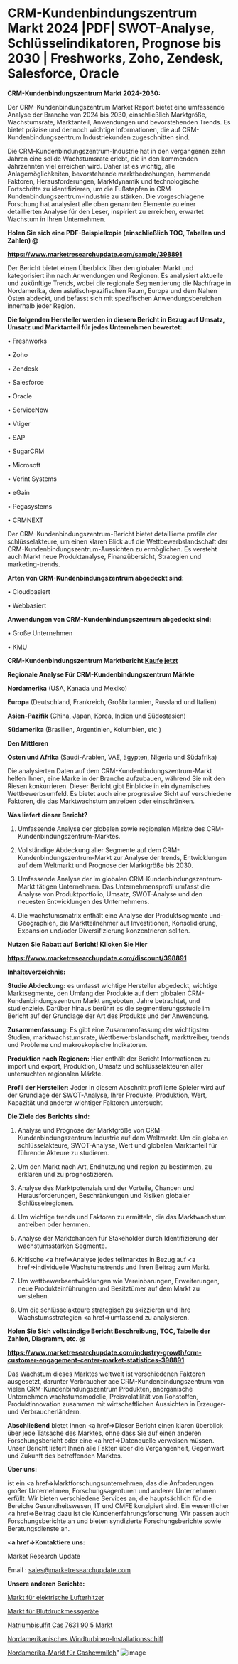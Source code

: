 # CRM-Kundenbindungszentrum Markt 2024 |PDF| SWOT-Analyse, Schlüsselindikatoren, Prognose bis 2030 | Freshworks, Zoho, Zendesk, Salesforce, Oracle

<strong>CRM-Kundenbindungszentrum Markt 2024-2030:</strong>

Der CRM-Kundenbindungszentrum Market Report bietet eine umfassende Analyse der Branche von 2024 bis 2030, einschließlich Marktgröße, Wachstumsrate, Marktanteil, Anwendungen und bevorstehenden Trends. Es bietet präzise und dennoch wichtige Informationen, die auf CRM-Kundenbindungszentrum Industriekunden zugeschnitten sind.

Die CRM-Kundenbindungszentrum-Industrie hat in den vergangenen zehn Jahren eine solide Wachstumsrate erlebt, die in den kommenden Jahrzehnten viel erreichen wird. Daher ist es wichtig, alle Anlagemöglichkeiten, bevorstehende marktbedrohungen, hemmende Faktoren, Herausforderungen, Marktdynamik und technologische Fortschritte zu identifizieren, um die Fußstapfen in CRM-Kundenbindungszentrum-Industrie zu stärken. Die vorgeschlagene Forschung hat analysiert alle oben genannten Elemente zu einer detaillierten Analyse für den Leser, inspiriert zu erreichen, erwartet Wachstum in Ihren Unternehmen.



<strong>Holen Sie sich eine PDF-Beispielkopie (einschließlich TOC, Tabellen und Zahlen) @
</strong>

<strong><a href=https://www.marketresearchupdate.com/sample/398891>

<strong>https://www.marketresearchupdate.com/sample/398891</u></font></a></strong></strong>

Der Bericht bietet einen Überblick über den globalen Markt und kategorisiert ihn nach Anwendungen und Regionen. Es analysiert aktuelle und zukünftige Trends, wobei die regionale Segmentierung die Nachfrage in Nordamerika, dem asiatisch-pazifischen Raum, Europa und dem Nahen Osten abdeckt, und befasst sich mit spezifischen Anwendungsbereichen innerhalb jeder Region.



<strong>Die folgenden Hersteller werden in diesem Bericht in Bezug auf Umsatz, Umsatz und Marktanteil für jedes Unternehmen bewertet:</strong>

• Freshworks

• Zoho

• Zendesk

• Salesforce

• Oracle

• ServiceNow

• Vtiger

• SAP

• SugarCRM

• Microsoft

• Verint Systems

• eGain

• Pegasystems

• CRMNEXT

Der CRM-Kundenbindungszentrum-Bericht bietet detaillierte profile der schlüsselakteure, um einen klaren Blick auf die Wettbewerbslandschaft der CRM-Kundenbindungszentrum-Aussichten zu ermöglichen. Es versteht auch Markt neue Produktanalyse, Finanzübersicht, Strategien und marketing-trends.



<strong>Arten von CRM-Kundenbindungszentrum abgedeckt sind:</strong>

• Cloudbasiert

• Webbasiert



<strong>Anwendungen von CRM-Kundenbindungszentrum abgedeckt sind:</strong>

• Große Unternehmen

• KMU



<strong>CRM-Kundenbindungszentrum Marktbericht <a href=https://www.marketresearchupdate.com/buynow/398891>Kaufe jetzt</a></strong>



<strong>Regionale Analyse Für CRM-Kundenbindungszentrum Märkte</strong>



<strong>Nordamerika</strong> (USA, Kanada und Mexiko)



<strong>Europa</strong> (Deutschland, Frankreich, Großbritannien, Russland und Italien)



<strong>Asien-Pazifik</strong> (China, Japan, Korea, Indien und Südostasien)



<strong>Südamerika</strong> (Brasilien, Argentinien, Kolumbien, etc.)



<strong>Den Mittleren</strong> 

<strong>Osten und Afrika</strong> (Saudi-Arabien, VAE, ägypten, Nigeria und Südafrika)

Die analysierten Daten auf dem CRM-Kundenbindungszentrum-Markt helfen Ihnen, eine Marke in der Branche aufzubauen, während Sie mit den Riesen konkurrieren. Dieser Bericht gibt Einblicke in ein dynamisches Wettbewerbsumfeld. Es bietet auch eine progressive Sicht auf verschiedene Faktoren, die das Marktwachstum antreiben oder einschränken.



<strong>Was liefert dieser Bericht?</strong>

1. Umfassende Analyse der globalen sowie regionalen Märkte des CRM-Kundenbindungszentrum-Marktes.

2. Vollständige Abdeckung aller Segmente auf dem CRM-Kundenbindungszentrum-Markt zur Analyse der trends, Entwicklungen auf dem Weltmarkt und Prognose der Marktgröße bis 2030.

3. Umfassende Analyse der im globalen CRM-Kundenbindungszentrum-Markt tätigen Unternehmen. Das Unternehmensprofil umfasst die Analyse von Produktportfolio, Umsatz, SWOT-Analyse und den neuesten Entwicklungen des Unternehmens.

4. Die wachstumsmatrix enthält eine Analyse der Produktsegmente und-Geographien, die Marktteilnehmer auf Investitionen, Konsolidierung, Expansion und/oder Diversifizierung konzentrieren sollten.



<strong>Nutzen Sie Rabatt auf Bericht! Klicken Sie Hier
</strong>

<strong><a href=https://www.marketresearchupdate.com/discount/398891>https://www.marketresearchupdate.com/discount/398891</b></u></font></strong></a>



<strong>Inhaltsverzeichnis:</strong>



<strong>Studie Abdeckung:</strong> es umfasst wichtige Hersteller abgedeckt, wichtige Marktsegmente, den Umfang der Produkte auf dem globalen CRM-Kundenbindungszentrum Markt angeboten, Jahre betrachtet, und studienziele. Darüber hinaus berührt es die segmentierungsstudie im Bericht auf der Grundlage der Art des Produkts und der Anwendung.



<strong>Zusammenfassung:</strong> Es gibt eine Zusammenfassung der wichtigsten Studien, marktwachstumsrate, Wettbewerbslandschaft, markttreiber, trends und Probleme und makroskopische Indikatoren.



<strong>Produktion nach Regionen:</strong> Hier enthält der Bericht Informationen zu import und export, Produktion, Umsatz und schlüsselakteuren aller untersuchten regionalen Märkte.



<strong>Profil der Hersteller:</strong> Jeder in diesem Abschnitt profilierte Spieler wird auf der Grundlage der SWOT-Analyse, Ihrer Produkte, Produktion, Wert, Kapazität und anderer wichtiger Faktoren untersucht.



<strong>Die Ziele des Berichts sind:</strong>

1) Analyse und Prognose der Marktgröße von CRM-Kundenbindungszentrum Industrie auf dem Weltmarkt.
Um die globalen schlüsselakteure, SWOT-Analyse, Wert und globalen Marktanteil für führende Akteure zu studieren.

2) Um den Markt nach Art, Endnutzung und region zu bestimmen, zu erklären und zu prognostizieren.

3) Analyse des Marktpotenzials und der Vorteile, Chancen und Herausforderungen, Beschränkungen und Risiken globaler Schlüsselregionen.

4) Um wichtige trends und Faktoren zu ermitteln, die das Marktwachstum antreiben oder hemmen.

5) Analyse der Marktchancen für Stakeholder durch Identifizierung der wachstumsstarken Segmente.

6) Kritische <a href=>Analyse</a> jedes teilmarktes in Bezug auf <a href=>individuelle</a> Wachstumstrends und Ihren Beitrag zum Markt.

7) Um wettbewerbsentwicklungen wie Vereinbarungen, Erweiterungen, neue Produkteinführungen und Besitztümer auf dem Markt zu verstehen.

8) Um die schlüsselakteure strategisch zu skizzieren und Ihre Wachstumsstrategien <a href=>umfassend</a> zu analysieren.



<strong>Holen Sie Sich vollständige Bericht Beschreibung, TOC, Tabelle der Zahlen, Diagramm, etc. @ </strong>

<strong><a href=https://www.marketresearchupdate.com/industry-growth/crm-customer-engagement-center-market-statistices-398891>https://www.marketresearchupdate.com/industry-growth/crm-customer-engagement-center-market-statistices-398891</a></font></strong>

Das Wachstum dieses Marktes weltweit ist verschiedenen Faktoren ausgesetzt, darunter Verbraucher ace CRM-Kundenbindungszentrum von vielen CRM-Kundenbindungszentrum Produkten, anorganische Unternehmen wachstumsmodelle, Preisvolatilität von Rohstoffen, Produktinnovation zusammen mit wirtschaftlichen Aussichten in Erzeuger-und Verbraucherländern.



<strong>Abschließend</strong> bietet Ihnen <a href=>Dieser</a> Bericht einen klaren überblick über jede Tatsache des Marktes, ohne dass Sie auf einen anderen Forschungsbericht oder eine <a href=>Datenquelle</a> verweisen müssen. Unser Bericht liefert Ihnen alle Fakten über die Vergangenheit, Gegenwart und Zukunft des betreffenden Marktes.



<strong>Über uns:</strong>

 ist ein <a href=>Marktfors</a>chungsunternehmen, das die Anforderungen großer Unternehmen, Forschungsagenturen und anderer Unternehmen erfüllt. Wir bieten verschiedene Services an, die hauptsächlich für die Bereiche Gesundheitswesen, IT und CMFE konzipiert sind. Ein wesentlicher <a href=>Beitrag</a> dazu ist die Kundenerfahrungsforschung. Wir passen auch Forschungsberichte an und bieten syndizierte Forschungsberichte sowie Beratungsdienste an.



<strong><a href=>Kontaktiere uns:</a></strong>

Market Research Update

Email : sales@marketresearchupdate.com



<strong>Unsere anderen Berichte:</strong>

<a href=https://www.linkedin.com/pulse/electrical-air-heaters-market-2023-challenges-business>Markt für elektrische Lufterhitzer</a>

<a href=https://www.linkedin.com/pulse/blood-pressure-monitors-market-size>Markt für Blutdruckmessgeräte</a>

<a href=https://www.linkedin.com/pulse/sodium-bisulfite-cas-7631-90-5-market-2023-remarking>Natriumbisulfit Cas 7631 90 5 Markt</a>

<a href=https://www.linkedin.com/pulse/north-america-wind-turbine-installation-vessel>Nordamerikanisches Windturbinen-Installationsschiff</a>

<a href=https://www.linkedin.com/pulse/north-america-cashew-milk-market-2023-industry>Nordamerika-Markt für Cashewmilch</a>"
![image](https://github.com/RushikeshRI/news24analysis/assets/164026548/d17012d6-2b13-4f05-8c02-1ab4992ebb89)
